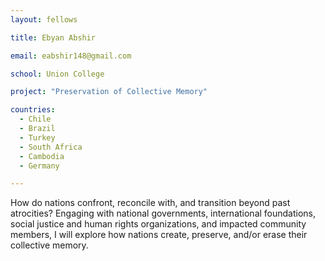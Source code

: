 ```yaml
---
layout: fellows

title: Ebyan Abshir

email: eabshir148@gmail.com

school: Union College

project: "Preservation of Collective Memory"

countries:
  - Chile
  - Brazil
  - Turkey
  - South Africa
  - Cambodia
  - Germany

---
```


How do nations confront, reconcile with, and transition beyond past atrocities? Engaging with national governments, international foundations, social justice and human rights organizations, and impacted community members, I will explore how nations create, preserve, and/or erase their collective memory.
